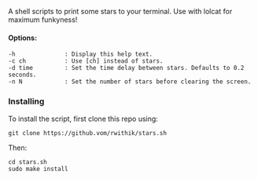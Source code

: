 A shell scripts to print some stars to your terminal. Use with lolcat for maximum funkyness!

#### Options:
    -h              : Display this help text.
    -c ch           : Use [ch] instead of stars.
    -d time         : Set the time delay between stars. Defaults to 0.2 seconds.
    -n N            : Set the number of stars before clearing the screen.


### Installing

To install the script, first clone this repo using:

```
git clone https://github.vom/rwithik/stars.sh
```

Then:
```
cd stars.sh
sudo make install
```

